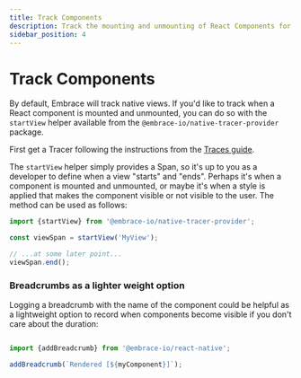 ```yaml
---
title: Track Components
description: Track the mounting and unmounting of React Components for your React Native application using the Embrace SDK
sidebar_position: 4
---
```


# Track Components

By default, Embrace will track native views.
If you'd like to track when a React component is mounted and unmounted, you can do so with the `startView` helper
available from the `@embrace-io/native-tracer-provider` package.

First get a Tracer following the instructions from the [Traces guide](/react-native/features/traces/#integration-steps).

The `startView` helper simply provides a Span, so it's up to you as a developer to define when a view "starts" and "ends".
Perhaps it's when a component is mounted and unmounted, or maybe it's when a style is applied that makes the component
visible or not visible to the user. The method can be used as follows:

```javascript
import {startView} from '@embrace-io/native-tracer-provider';

const viewSpan = startView('MyView');

// ...at some later point...
viewSpan.end();
```  

### Breadcrumbs as a lighter weight option

Logging a breadcrumb with the name of the component could be helpful as a lightweight option to record when components
become visible if you don't care about the duration:

```javascript

import {addBreadcrumb} from '@embrace-io/react-native';

addBreadcrumb(`Rendered [${myComponent}]`);
```
